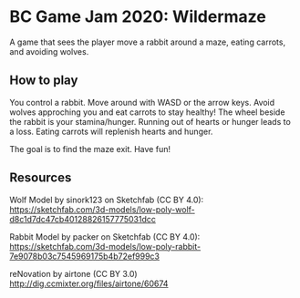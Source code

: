 # BC Game Jam 2020: Wildermaze

A game that sees the player move a rabbit around a maze, eating carrots, and avoiding wolves.

## How to play

You control a rabbit. Move around with WASD or the arrow keys. Avoid wolves
approching you and eat carrots to stay healthy! The wheel beside the rabbit is your
stamina/hunger. Running out of hearts or hunger leads to a loss. Eating carrots
will replenish hearts and hunger.

The goal is to find the maze exit. Have fun!

## Resources

Wolf Model by sinork123 on Sketchfab (CC BY 4.0): https://sketchfab.com/3d-models/low-poly-wolf-d8c1d7dc47cb40128826157775031dcc

Rabbit Model by packer on Sketchfab (CC BY 4.0): https://sketchfab.com/3d-models/low-poly-rabbit-7e9078b03c7545969175b4b72ef999c3

reNovation by airtone (CC BY 3.0) http://dig.ccmixter.org/files/airtone/60674
